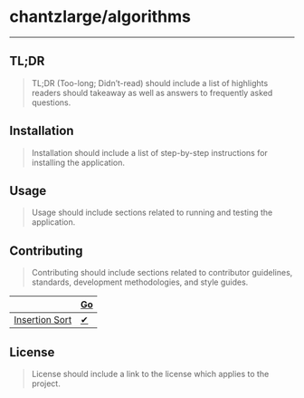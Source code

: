 # chantzlarge/algorithms

---

## TL;DR

> TL;DR (Too-long; Didn’t-read) should include a list of highlights readers should takeaway as well as answers to frequently asked questions.

## Installation

> Installation should include a list of step-by-step instructions for installing the application.

## Usage

> Usage should include sections related to running and testing the application.

## Contributing

> Contributing should include sections related to contributor guidelines, standards, development methodologies, and style guides.

| | [Go](https://github.com/chantzlarge/algorithms/tree/go) |
| --- | --- |
| [Insertion Sort](https://github.com/chantzlarge/algorithms/wiki/Insertion-Sort) | [✔](https://github.com/chantzlarge/algorithms/blob/go/insertionsort.go) |

## License

> License should include a link to the license which applies to the project.
